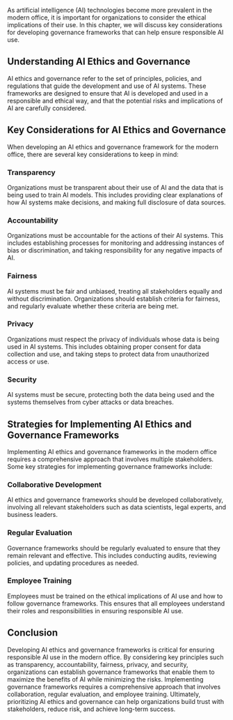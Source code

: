 

As artificial intelligence (AI) technologies become more prevalent in the modern office, it is important for organizations to consider the ethical implications of their use. In this chapter, we will discuss key considerations for developing governance frameworks that can help ensure responsible AI use.

Understanding AI Ethics and Governance
--------------------------------------

AI ethics and governance refer to the set of principles, policies, and regulations that guide the development and use of AI systems. These frameworks are designed to ensure that AI is developed and used in a responsible and ethical way, and that the potential risks and implications of AI are carefully considered.

Key Considerations for AI Ethics and Governance
-----------------------------------------------

When developing an AI ethics and governance framework for the modern office, there are several key considerations to keep in mind:

### Transparency

Organizations must be transparent about their use of AI and the data that is being used to train AI models. This includes providing clear explanations of how AI systems make decisions, and making full disclosure of data sources.

### Accountability

Organizations must be accountable for the actions of their AI systems. This includes establishing processes for monitoring and addressing instances of bias or discrimination, and taking responsibility for any negative impacts of AI.

### Fairness

AI systems must be fair and unbiased, treating all stakeholders equally and without discrimination. Organizations should establish criteria for fairness, and regularly evaluate whether these criteria are being met.

### Privacy

Organizations must respect the privacy of individuals whose data is being used in AI systems. This includes obtaining proper consent for data collection and use, and taking steps to protect data from unauthorized access or use.

### Security

AI systems must be secure, protecting both the data being used and the systems themselves from cyber attacks or data breaches.

Strategies for Implementing AI Ethics and Governance Frameworks
---------------------------------------------------------------

Implementing AI ethics and governance frameworks in the modern office requires a comprehensive approach that involves multiple stakeholders. Some key strategies for implementing governance frameworks include:

### Collaborative Development

AI ethics and governance frameworks should be developed collaboratively, involving all relevant stakeholders such as data scientists, legal experts, and business leaders.

### Regular Evaluation

Governance frameworks should be regularly evaluated to ensure that they remain relevant and effective. This includes conducting audits, reviewing policies, and updating procedures as needed.

### Employee Training

Employees must be trained on the ethical implications of AI use and how to follow governance frameworks. This ensures that all employees understand their roles and responsibilities in ensuring responsible AI use.

Conclusion
----------

Developing AI ethics and governance frameworks is critical for ensuring responsible AI use in the modern office. By considering key principles such as transparency, accountability, fairness, privacy, and security, organizations can establish governance frameworks that enable them to maximize the benefits of AI while minimizing the risks. Implementing governance frameworks requires a comprehensive approach that involves collaboration, regular evaluation, and employee training. Ultimately, prioritizing AI ethics and governance can help organizations build trust with stakeholders, reduce risk, and achieve long-term success.
